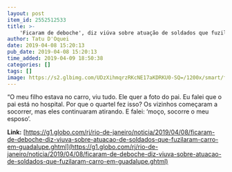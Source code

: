 ```yaml
---
layout: post
item_id: 2552512533
title: >-
    'Ficaram de deboche', diz viúva sobre atuação de soldados que fuzilaram carro em Guadalupe
author: Tatu D'Oquei
date: 2019-04-08 15:20:13
pub_date: 2019-04-08 15:20:13
time_added: 2019-04-09 18:50:38
categories: []
tags: []
image: https://s2.glbimg.com/UDzXihmqrzRKcNE17aKDRKU0-SQ=/1200x/smart/filters:cover():strip_icc()/s03.video.glbimg.com/x720/7522754.jpg
---
```


“O meu filho estava no carro, viu tudo. Ele quer a foto do pai. Eu falei que o pai está no hospital. Por que o quartel fez isso? Os vizinhos começaram a socorrer, mas eles continuaram atirando. E falei: ‘moço, socorre o meu esposo’.

**Link:** [https://g1.globo.com/rj/rio-de-janeiro/noticia/2019/04/08/ficaram-de-deboche-diz-viuva-sobre-atuacao-de-soldados-que-fuzilaram-carro-em-guadalupe.ghtml](https://g1.globo.com/rj/rio-de-janeiro/noticia/2019/04/08/ficaram-de-deboche-diz-viuva-sobre-atuacao-de-soldados-que-fuzilaram-carro-em-guadalupe.ghtml)

